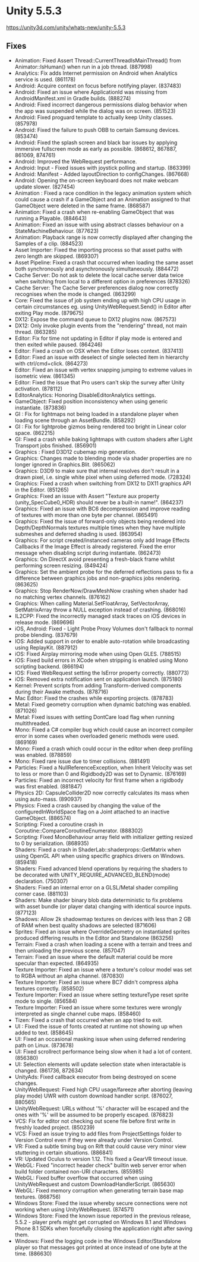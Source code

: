 # Unity 5.5.3
https://unity3d.com/unity/whats-new/unity-5.5.3

## Fixes

<ul>
<li>Animation: Fixed Assert Thread::CurrentThreadIsMainThread() from Animator::IsHuman() when run in a job thread.    (887998)</li>
<li>Analytics: Fix adds Internet permission on Android when Analytics service is used.    (861178)</li>
<li>Android: Acquire context on focus before notifying player.    (837483)</li>
<li>Android: Fixed an issue where ApplicationId was missing from AndroidManifest.xml in Gradle builds.    (888274) </li>
<li>Android: Fixed incorrect dangerous permissions dialog behavior when the app was suspended while the dialog was on screen. (851523) </li>
<li>Android: Fixed proguard template to actually keep Unity classes.  (857978) </li>
<li>Android: Fixed the failure to push OBB to certain Samsung devices.    (853474) </li>
<li>Android: Fixed the splash screen and black bar issues by applying immersive fullscreen mode as early as possible. (868612, 867887, 861069, 874761) </li>
<li>Android: Improved the WebRequest performance.   </li>
<li>Android: Input - Fixed issues with joystick polling and startup.  (863399) </li>
<li>Android: Manifest - Added layoutDirection to configChanges.   (867668) </li>
<li>Android: Opening the on-screen keyboard does not make webcam update slower.   (827454) </li>
<li>Animation : Fixed a race condition in the legacy animation system which could cause a crash if a GameObject and an Animation assigned to that GameObject were deleted in the same frame.  (868587) </li>
<li>Animation: Fixed a crash when re-enabling GameObject that was running a Playable. (884643) </li>
<li>Animation: Fixed an issue with using abstract classes behaviour on a StateMachineBehaviour.   (877623) </li>
<li>Animation: Playback range is now correctly displayed after changing the Samples of a clip.    (884523)</li>
<li>Asset Importer: Fixed the importing process so that asset paths with zero length are skipped. (869307)</li>
<li>Asset Pipeline: Fixed a crash that occurred when loading the same asset both synchronously and asynchronously simultaneously. (884472)</li>
<li>Cache Server: Do not ask to delete the local cache server data twice when switching from local to a different option in preferences   (878326) </li>
<li>Cache Server: The Cache Server preferences dialog now correctly recognises when the mode is changed.  (863299) </li>
<li>Core: Fixed the issue of job system ending up with high CPU usage in certain circumstances eg. using UnityWebRequest.Send() in Editor after exiting Play mode.    (879675) </li>
<li>DX12: Expose the command queue to DX12 plugins now.   (867573)</li>
<li>DX12: Only invoke plugin events from the "rendering" thread, not main thread. (863285)</li>
<li>Editor: Fix for time not updating in Editor if play mode is entered and then exited while paused. (864246) </li>
<li>Editor: Fixed a crash on OSX when the Editor loses context.   (837413) </li>
<li>Editor: Fixed an issue with deselect of single selected item in hierarchy with ctrl/cmd+click.    (864273) </li>
<li>Editor: Fixed an issue with vertex snapping jumping to extreme values in isometric view.  (861345) </li>
<li>Editor: Fixed the issue that Pro users can't skip the survey after Unity activation.  (878112) </li>
<li>EditorAnalytics: Honoring DisableEditorAnalytics settings.     </li>
<li>GameObject: Fixed position inconsistency when using generic instantiate.  (873836) </li>
<li>GI : Fix for lightmaps not being loaded in a standalone player when loading scene through an AssetBundle. (858292) </li>
<li>GI : Fix for lightprobe gizmos being rendered too bright in Linear color space.   (862215)</li>
<li>GI: Fixed a crash while baking lightmaps with custom shaders after Light Transport jobs finished. (856901) </li>
<li>Graphics : Fixed D3D12 cubemap mip generation.      </li>
<li>Graphics: Changes made to blending mode via shader properties are no longer ignored in Graphics.Blit. (865062) </li>
<li>Graphics: D3D9 to make sure that internal resolves don't result in a drawn pixel, i.e. single white pixel when using deferred mode.   (728324) </li>
<li>Graphics: Fixed a crash when switching from DX12 to DX11 graphics API in the Editor.  (851265) </li>
<li>Graphics: Fixed an issue with Assert "Texture aux property (unity_SpecCube0_HDR) should never be a built-in name!".   (864237) </li>
<li>Graphics: Fixed an issue with BC6 decompression and improve reading of textures with more than one byte per channel.  (865491) </li>
<li>Graphics: Fixed the issue of forward-only objects being rendered into Depth/DepthNormals textures multiple times when they have multiple submeshes and deferred shading is used.  (863954) </li>
<li>Graphics: For script created/instanced cameras only add Image Effects Callbacks if the Image Effect is already registered. Fixed the error message when disabling script during instantiate.  (862473) </li>
<li>Graphics: On DirectX avoid presenting a fresh-black frame whilst performing screen resizing.  (849424) </li>
<li>Graphics: Set the ambient probe for the deferred reflections pass to fix a difference between graphics jobs and non-graphics jobs rendering.  (863625) </li>
<li>Graphics: Stop RenderNow/DrawMeshNow crashing when shader had no matching vertex channels.    (876162) </li>
<li>Graphics: When calling Material.SetFloatArray, SetVectorArray, SetMatrixArray throw a NULL exception instead of crashing. (868016) </li>
<li>IL2CPP: Fixed the incorrectly managed stack traces on iOS devices in release mode.    (869696) </li>
<li>iOS, Android: Fixed - Light Probe Proxy Volumes don't fallback to normal probe blending.  (837679) </li>
<li>IOS: Added support in order to enable auto-rotation while broadcasting using ReplayKit.   (887912)</li>
<li>iOS: Fixed Airplay mirroring mode when using Open GLES.   (788515) </li>
<li>iOS: Fixed build errors in XCode when stripping is enabled using Mono scripting backend.  (866194) </li>
<li>IOS: Fixed WebRequest setting the IsError property correctly. (880773)</li>
<li>iOS: Removed extra notification sent on application launch.   (875180) </li>
<li>Kernel: Prevent scripts from adding Transform-derived components during their Awake methods.  (878716)</li>
<li>Mac Editor: Fixed the crashes while exporting projects.   (878783)</li>
<li>Metal: Fixed geometry corruption when dynamic batching was enabled.   (871026)</li>
<li>Metal: Fixed issues with setting DontCare load flag when running multithreaded.     </li>
<li>Mono: Fixed a C# compiler bug which could cause an incorrect compiler error in some cases when overloaded generic methods were used.  (869169)</li>
<li>Mono: Fixed a crash which could occur in the editor when deep profiling was enabled.  (878859) </li>
<li>Mono: Fixed rare issue due to timer collisions.   (881491)</li>
<li>Particles: Fixed a NullReferenceException, when Inherit Velocity was set to less or more than 0 and Rigidbody2D was set to Dynamic.   (876169) </li>
<li>Particles: Fixed an incorrect velocity for first frame when a rigidbody was first enabled.    (881847) </li>
<li>Physics 2D: CapsuleCollider2D now correctly calculates its mass when using auto-mass. (890937) </li>
<li>Physics: Fixed a crash caused by changing the value of the configuredInWorldSpace flag on a Joint attached to an inactive GameObject. (886574)</li>
<li>Scripting: Fixed a coroutine crash in Coroutine::CompareCoroutineEnumerator.  (888302) </li>
<li>Scripting: Fixed MonoBehaviour array field with initializer getting resized to 0 by serialization.    (868935) </li>
<li>Shaders: Fixed a crash in ShaderLab::shaderprops::GetMatrix when using OpenGL API when using specific graphics drivers on Windows.    (859418)</li>
<li>Shaders: Fixed advanced blend operations by requiring the shaders to be decorated with UNITY_REQUIRE_ADVANCED_BLEND(mode) declaration.    (750307)</li>
<li>Shaders: Fixed an internal error on a GLSL/Metal shader compiling corner case.    (881103) </li>
<li>Shaders: Make shader binary blob data deterministic to fix problems with asset bundle (or player data) changing with identical source inputs. (877123) </li>
<li>Shadows: Allow 2k shadowmap textures on devices with less than 2 GB of RAM when best quality shadows are selected (871606) </li>
<li>Sprites: Fixed an issue where OverrideGeometry on instantiated sprites produced differing results in the Editor and Standalone    (863256) </li>
<li>Terrain: Fixed a crash when loading a scene with a terrain and trees and then unloading the previous scene.   (857047) </li>
<li>Terrain: Fixed an issue where the default material could be more specular than expected.  (864935) </li>
<li>Texture Importer: Fixed an issue where a texture's colour model was set to RGBA without an alpha channel. (870830) </li>
<li>Texture Importer: Fixed an issue where BC7 didn't compress alpha textures correctly.  (858502) </li>
<li>Texture Importer: Fixed an issue where setting textureType reset sprite mode to single.   (856584) </li>
<li>Texture Importer: Fixed an issue where some textures were wrongly interpreted as single channel cube maps.    (858460) </li>
<li>Tizen: Fixed a crash that occurred when an app tried to exit.   </li>
<li>UI : Fixed the issue of fonts created at runtime not showing up when added to text.   (858645) </li>
<li>UI: Fixed an occasional masking issue when using deferred rendering path on Linux.    (873678) </li>
<li>UI: Fixed scrollrect performance being slow when it had a lot of content. (856380)</li>
<li>UI: Selection elements will update selection state when interactable is changed.  (861736, 872634)</li>
<li>UnityAds: Fixed callback executor from being destroyed on scene changes.</li>
<li>UnityWebRequest: Fixed high CPU usage/fareeze after aborting (leaving play mode) UWR with custom download handler script.     (876027, 880565)</li>
<li>UnityWebRequest: URLs without '%' character will be escaped and the ones with '%' will be assumed to be properly escaped. (876823) </li>
<li>VCS: Fix for editor not checking out scene file before first write in freshly loaded project. (850239) </li>
<li>VCS: Fixed an issue trying to add files from ProjectSettings folder to Version Control even if they were already under Version Control.     </li>
<li>VR: Fixed a subtle timing bug on Rift that could cause very minor view stuttering in certain situations.  (886841) </li>
<li>VR: Updated Oculus to version 1.12. This fixed a GearVR timeout issue.     </li>
<li>WebGL: Fixed "incorrect header check" builtin web server error when build folder contained non-URI characters.    (855985) </li>
<li>WebGL: Fixed buffer overflow that occurred when using UnityWebRequest and custom DownloadHandlerScript.   (865630) </li>
<li>WebGL: Fixed memory corruption when generating terrain base map textures. (868756) </li>
<li>Windows Store: Fixed the issue whereby secure connections were not working when using UnityWebRequest.    (874571)</li>
<li>Windows Store: Fixed the known issue reported in the previous release, 5.5.2 - player prefs might get corrupted on Windows 8.1 and Windows Phone 8.1 SDKs when forcefully closing the application right after saving them.      </li>
<li>Windows: Fixed the logging code in the Windows Editor/Standalone player so that messages got printed at once instead of one byte at the time. (886630)</li>
</ul>
